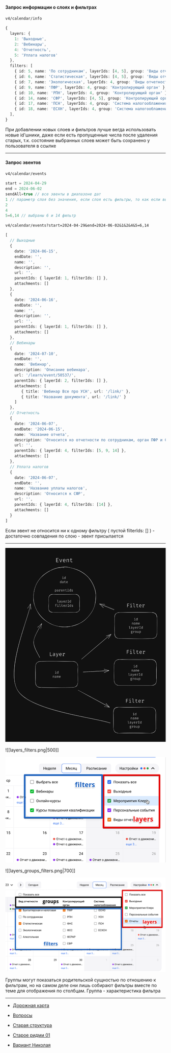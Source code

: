 #### Запрос информации о слоях и фильтрах

```
v4/calendar/info 
```

```ts
{
  layers: {
    1: 'Выходные',
    2: 'Вебинары',
    4: 'Отчетность',
    5: 'Уплата налогов'
  },
  filters: [
    { id: 5, name: 'По сотрудникам', layerIds: [4, 5], group: 'Виды отчетности' },
    { id: 6, name: 'Статистическая', layerIds: [4, 5], group: 'Виды отчетности' },
    { id: 7, name: 'Экологическая', layerIds: 4, group: 'Виды отчетности' },
    { id: 9, name: 'ПФР', layerIds: 4, group: 'Контролирующий орган' },
    { id: 10, name: 'РПН', layerIds: 4, group: 'Контролирующий орган' },
    { id: 14, name: 'СФР', layerIds: [4, 5], group: 'Контролирующий орган' },
    { id: 17, name: 'ПСН', layerIds: 4, group: 'Система налогооблажения' },
    { id: 18, name: 'ЕСХН', layerIds: 4, group: 'Система налогооблажения' },
  ],
}
```

При добавлении новых слоев и фильтров лучше вегда использовать новые id'шники, даже если есть пропущенные числа после удаления старых, т.к. состояние выбранных слоев может быть сохранено у пользователя в ссылке

---
#### Запрос эвентов

```
v4/calendar/events
```

```js
start = 2024-04-29
end = 2024-06-02
sendAll=true // все эвенты в диапазоне дат
1 // параметр слоя без значения, если слоя есть фильтры, то как если выбраны все
2
4 
5=6,14 // выбраны 6 и 14 фильтр
```

```
v4/calendar/events?start=2024-04-29&end=2024-06-02&1&2&4&5=6,14
```

```ts
[
  // Выходные
  {
    date: '2024-06-15',
    endDate: '',
    name: '',
    description: '',
    url: '',
    parentIds: { layerId: 1, filterIds: [] },
    attachments: []
  },
  {
    date: '2024-06-16',
    endDate: '',
    name: '',
    description: '',
    url: '',
    parentIds: { layerId: 1, filterIds: [] },
    attachments: []
  },
  // Вебинары
  {
    date: '2024-07-10',
    endDate: '',
    name: 'Вебинар',
    description: 'Описание вебинара',
    url: '/learn/event/50537/',
    parentIds: { layerId: 2, filterIds: [] },
    attachments: [
       { title: 'Вебинар Все про УСН', url: '/link/' },
       { title: 'Название документа', url: '/link/' }
    ]
  },
  // Oтчетность
  {
    date: '2024-06-07',
    endDate: '2024-06-15',
    name: 'Название отчета',
    description: 'Относится ко отчетности по сотрудникам, орган ПФР и СФР',
    url: '',
    parentIds: { layerId: 4, filterIds: [5, 9, 14] },
    attachments: []
  },
  // Уплата налогов
  {
    date: '2024-06-07',
    endDate: '',
    name: 'Название уплаты налогов',
    description: 'Относится к СФР',
    url: '',
    parentIds: { layerId: 4, filterIds: [14] },
    attachments: []
  }
]
```

Если эвент не относится ни к одному фильтру ( пустой filterIds: [] ) - достаточно совпадения по слою - эвент присылается

---

<img src="Excalidraw/excali_scheme_03.png" width="600">

![[layers_filters.png|500]]

<img src="assets/layers_filters.png" width="600">

![[layers_groups_filters.png|700]]

<img src="assets/layers_groups_filters.png" width="700">

Группы могут показаться родительской сущностью по отношению к фильтрам, но на самом деле они лишь собирают фильтры вместе по теме для отображения по столбцам. Группа - характеристика фильтра

---

- [Дорожная карта](road_map.md)

- [Вопросы](questions.md)

- [Старая структура](old_structure.md)

- [Старое ридми 01](old_readme_01.md)

* [Вариант Николая](nikolai.md)
